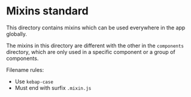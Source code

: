 # Mixins standard

This directory contains mixins which can be used everywhere in the app globally.

The mixins in this directory are different with the other in the `components` directory, which are only used in a specific component or a group of components.

Filename rules:
* Use `kebap-case`
* Must end with surfix `.mixin.js`
